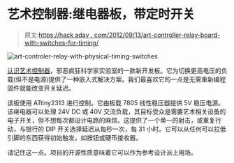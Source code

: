 # 艺术控制器:继电器板，带定时开关

> 原文:[https://hack aday . com/2012/09/13/art-controller-relay-board-with-switches-for-timing/](https://hackaday.com/2012/09/13/art-controller-relay-board-with-switches-for-timing/)

![](../Images/b5c39b9b3a9da0c296b0502cef1b84cf.png "art-controler-relay-with-physical-timing-switches")

[认识艺术控制器](http://www.evilmadscientist.com/2012/artcontroller/)，邪恶疯狂科学家实验室的一款新开发板。它为切换更高电压的负载(但不是电源)提供了一种嵌入式解决方案。我们最喜欢它的一点是无需重新编程固件就能改变开关延迟。

该板使用 ATtiny2313 进行控制。它由板载 7805 线性稳压器提供 5V 稳压电源。该继电器可以处理 24V DC 或 40V 交流负载，其目标受众是需要艺术相关设备的电子开关，但不想每次都设计电路的麻烦。这提供了一个单一的射击，或重复行动，与银行的 DIP 开关选择延迟从每秒一次，每 31 小时。它可以从任何可以拉低引脚的东西获得初始触发，如按钮或硬币接收器。

请记住这一点。项目的开源性质意味着它可以作为参考设计派上用场。